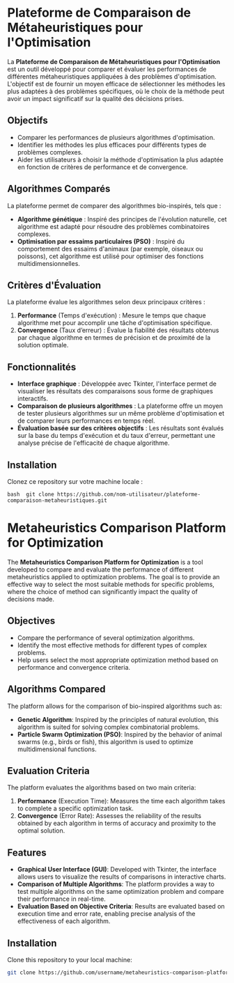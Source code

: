 # Plateforme de Comparaison de Métaheuristiques pour l'Optimisation

La **Plateforme de Comparaison de Métaheuristiques pour l'Optimisation** est un outil développé pour comparer et évaluer les performances de différentes métaheuristiques appliquées à des problèmes d'optimisation. L'objectif est de fournir un moyen efficace de sélectionner les méthodes les plus adaptées à des problèmes spécifiques, où le choix de la méthode peut avoir un impact significatif sur la qualité des décisions prises.

## Objectifs

- Comparer les performances de plusieurs algorithmes d'optimisation.
- Identifier les méthodes les plus efficaces pour différents types de problèmes complexes.
- Aider les utilisateurs à choisir la méthode d'optimisation la plus adaptée en fonction de critères de performance et de convergence.

## Algorithmes Comparés

La plateforme permet de comparer des algorithmes bio-inspirés, tels que :

- **Algorithme génétique** : Inspiré des principes de l'évolution naturelle, cet algorithme est adapté pour résoudre des problèmes combinatoires complexes.
- **Optimisation par essaims particulaires (PSO)** : Inspiré du comportement des essaims d'animaux (par exemple, oiseaux ou poissons), cet algorithme est utilisé pour optimiser des fonctions multidimensionnelles.

## Critères d'Évaluation

La plateforme évalue les algorithmes selon deux principaux critères :

1. **Performance** (Temps d'exécution) : Mesure le temps que chaque algorithme met pour accomplir une tâche d'optimisation spécifique.
2. **Convergence** (Taux d’erreur) : Évalue la fiabilité des résultats obtenus par chaque algorithme en termes de précision et de proximité de la solution optimale.

## Fonctionnalités

- **Interface graphique** : Développée avec Tkinter, l'interface permet de visualiser les résultats des comparaisons sous forme de graphiques interactifs.
- **Comparaison de plusieurs algorithmes** : La plateforme offre un moyen de tester plusieurs algorithmes sur un même problème d'optimisation et de comparer leurs performances en temps réel.
- **Évaluation basée sur des critères objectifs** : Les résultats sont évalués sur la base du temps d'exécution et du taux d'erreur, permettant une analyse précise de l'efficacité de chaque algorithme.

## Installation

Clonez ce repository sur votre machine locale :

``bash 
git clone https://github.com/nom-utilisateur/plateforme-comparaison-metaheuristiques.git
``

# Metaheuristics Comparison Platform for Optimization

The **Metaheuristics Comparison Platform for Optimization** is a tool developed to compare and evaluate the performance of different metaheuristics applied to optimization problems. The goal is to provide an effective way to select the most suitable methods for specific problems, where the choice of method can significantly impact the quality of decisions made.

## Objectives

- Compare the performance of several optimization algorithms.
- Identify the most effective methods for different types of complex problems.
- Help users select the most appropriate optimization method based on performance and convergence criteria.

## Algorithms Compared

The platform allows for the comparison of bio-inspired algorithms such as:

- **Genetic Algorithm**: Inspired by the principles of natural evolution, this algorithm is suited for solving complex combinatorial problems.
- **Particle Swarm Optimization (PSO)**: Inspired by the behavior of animal swarms (e.g., birds or fish), this algorithm is used to optimize multidimensional functions.

## Evaluation Criteria

The platform evaluates the algorithms based on two main criteria:

1. **Performance** (Execution Time): Measures the time each algorithm takes to complete a specific optimization task.
2. **Convergence** (Error Rate): Assesses the reliability of the results obtained by each algorithm in terms of accuracy and proximity to the optimal solution.

## Features

- **Graphical User Interface (GUI)**: Developed with Tkinter, the interface allows users to visualize the results of comparisons in interactive charts.
- **Comparison of Multiple Algorithms**: The platform provides a way to test multiple algorithms on the same optimization problem and compare their performance in real-time.
- **Evaluation Based on Objective Criteria**: Results are evaluated based on execution time and error rate, enabling precise analysis of the effectiveness of each algorithm.

## Installation

Clone this repository to your local machine:

```bash
git clone https://github.com/username/metaheuristics-comparison-platform.git

